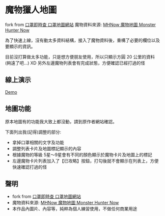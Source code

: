 # 魔物獵人地圖

fork from [口罩即時查 口罩地圖網站](https://github.com/ycjoyce/mask-map)
魔物資料來源: [MHNow 魔物地圖 Monster Hunter Now](https://mhnow.cc/)

為了快速上線，沒有動太多資料結構，接入了魔物資料後，重構了必要的欄位以及要顯示的資訊。

目前沒打算做太多功能，只是想方便朋友使用，所以只顯示方圓 20 公里的資料(夠遠了吧...) XD
另外左邊魔物列表會有完成狀態，方便確認已經打過的怪

## 線上演示

[Demo](https://ycjoyce.github.io/mask-map/)

## 地圖功能

原本地圖有的功能我大致上都沒動，請到原作者網站確認。

下面列出我(記得)調整的部分:

- 拿掉口罩相關的文字及功能
- 調整列表卡片及地圖標記顯示的內容
- 根據魔物的等級 5星～9星會有不同的顏色顯示於魔物卡片及地圖上的標記
- 左邊魔物卡片列表加入了【已攻略】按鈕，打勾後就不會顯示在列表上，方便快速確認打過的怪

## 聲明
- fork from [口罩即時查 口罩地圖網站](https://github.com/ycjoyce/mask-map)
- 魔物資料來源: [MHNow 魔物地圖 Monster Hunter Now](https://mhnow.cc/)
- 本作品內圖片、內容等，純粹為個人練習使用，不做任何商業用途
